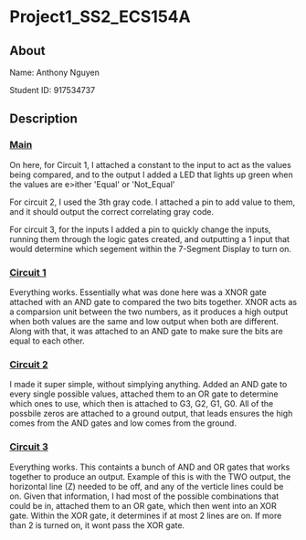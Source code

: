 # Project1_SS2_ECS154A

## About
Name: Anthony Nguyen

Student ID: 917534737

## Description

### <u> Main </u>
On here, for Circuit 1, I attached a constant to the input to act as the values being compared, and to the output I added a LED that lights up green when the values are e>ither 'Equal' or 'Not_Equal'

For circuit 2, I used the 3th gray code. I attached a pin to add value to them, and it should output the correct correlating gray code. 


For circuit 3, for the inputs I added a pin to quickly change the inputs, running them through the logic gates created, and outputting a 1 input that would determine which segement within the 7-Segment Display to turn on.


### <u> Circuit 1 </u>
Everything works. Essentially what was done here was a XNOR gate attached with an AND gate to compared the two bits together. XNOR acts as a comparsion unit between the two numbers, as it produces a high output when both values are the same and low output when both are different. Along with that, it was attached to an AND gate to make sure the bits are equal to each other. 

###  <u> Circuit 2  </u>
I made it super simple, without simplying anything. Added an AND gate to every single possible values, attached them to an OR gate to determine which ones to use, which then is attached to G3, G2, G1, G0. All of the possbile zeros are attached to a ground output, that leads ensures the high comes from the AND gates and low comes from the ground. 

### <u>  Circuit 3 </u>
Everything works. This containts a bunch of AND and OR gates that works together to produce an output. Example of this is with the TWO output, the horizontal line (Z) needed to be off, and any of the verticle lines could be on. Given that information, I had most of the possible combinations that could be in, attached them to an OR gate, which then went into an XOR gate. Within the XOR gate, it determines if at most 2 lines are on. If more than 2 is turned on, it wont pass the XOR gate. 